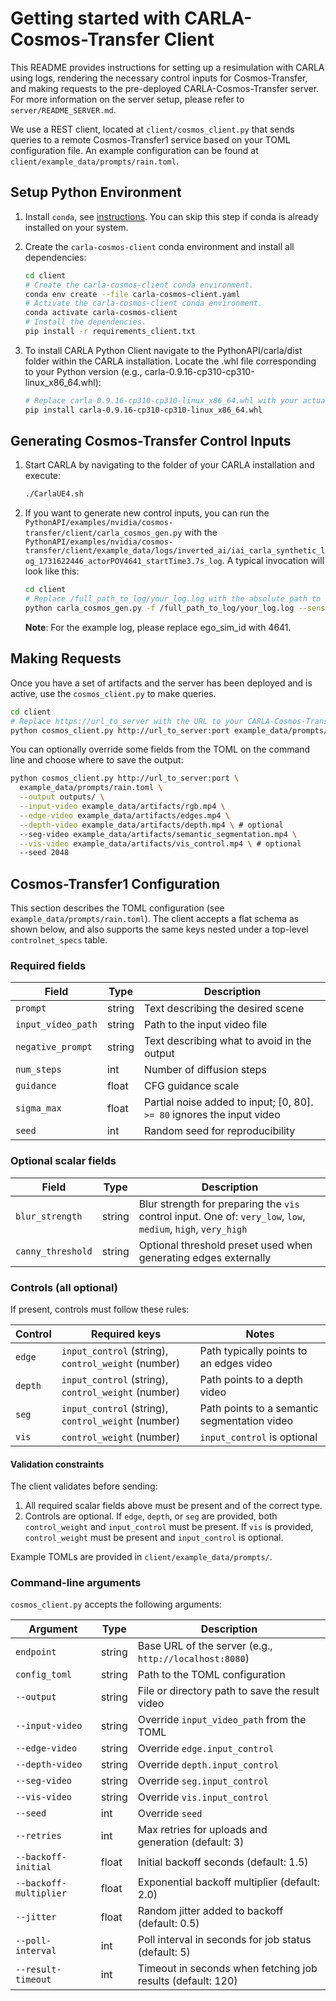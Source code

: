 # Getting started with CARLA-Cosmos-Transfer Client

This README provides instructions for setting up a resimulation with CARLA using logs, rendering the necessary control inputs for Cosmos-Transfer, and making requests to the pre-deployed CARLA-Cosmos-Transfer server. For more information on the server setup, please refer to `server/README_SERVER.md`.

We use a REST client, located at `client/cosmos_client.py` that sends queries to a remote Cosmos-Transfer1 service based on your TOML configuration file. An example configuration can be found at `client/example_data/prompts/rain.toml`.

## Setup Python Environment

1. Install `conda`, see [instructions](https://docs.conda.io/projects/conda/en/latest/user-guide/install/index.html). You can skip this step if conda is already installed on your system.

2. Create the `carla-cosmos-client` conda environment and install all dependencies:

    ```bash
    cd client
    # Create the carla-cosmos-client conda environment.
    conda env create --file carla-cosmos-client.yaml
    # Activate the carla-cosmos-client conda environment.
    conda activate carla-cosmos-client
    # Install the dependencies.
    pip install -r requirements_client.txt
    ```

3. To install CARLA Python Client navigate to the PythonAPI/carla/dist folder within the CARLA installation. Locate the .whl file corresponding to your Python version (e.g., carla-0.9.16-cp310-cp310-linux_x86_64.whl):

    ```bash
    # Replace carla-0.9.16-cp310-cp310-linux_x86_64.whl with your actual filename
    pip install carla-0.9.16-cp310-cp310-linux_x86_64.whl
    ```

## Generating Cosmos-Transfer Control Inputs 

1. Start CARLA by navigating to the folder of your CARLA installation and execute:

    ```bash
    ./CarlaUE4.sh
    ```

2. If you want to generate new control inputs, you can run the `PythonAPI/examples/nvidia/cosmos-transfer/client/carla_cosmos_gen.py` with the `PythonAPI/examples/nvidia/cosmos-transfer/client/example_data/logs/inverted_ai/iai_carla_synthetic_log_1731622446_actorPOV4641_startTime3.7s_log`. A typical invocation will look like this:

    ```bash
    cd client
    # Replace /full_path_to_log/your_log.log with the absolute path to your log file and output_path with your path to store the results (can be a relative path)
    python carla_cosmos_gen.py -f /full_path_to_log/your_log.log --sensors cosmos_aov.yaml --class-filter-config filter_semantic_classes.yaml -c ego_sim_id -s 0.0 -d 5.0 -o output_path
    ```

    **Note**: For the example log, please replace ego_sim_id with 4641.

## Making Requests

Once you have a set of artifacts and the server has been deployed and is active, use the `cosmos_client.py` to make queries.

```bash
cd client
# Replace https://url_to_server with the URL to your CARLA-Cosmos-Transfer1 server
python cosmos_client.py http://url_to_server:port example_data/prompts/rain.toml
```

You can optionally override some fields from the TOML on the command line and choose where to save the output:

```bash
python cosmos_client.py http://url_to_server:port \
  example_data/prompts/rain.toml \
  --output outputs/ \
  --input-video example_data/artifacts/rgb.mp4 \
  --edge-video example_data/artifacts/edges.mp4 \
  --depth-video example_data/artifacts/depth.mp4 \ # optional
  --seg-video example_data/artifacts/semantic_segmentation.mp4 \
  --vis-video example_data/artifacts/vis_control.mp4 \ # optional
  --seed 2048
```

## Cosmos-Transfer1 Configuration

This section describes the TOML configuration (see `example_data/prompts/rain.toml`). The client accepts a flat schema as shown below, and also supports the same keys nested under a top-level `controlnet_specs` table.

### Required fields

| Field                | Type    | Description |
|----------------------|---------|-------------|
| `prompt`             | string  | Text describing the desired scene |
| `input_video_path`   | string  | Path to the input video file |
| `negative_prompt`    | string  | Text describing what to avoid in the output |
| `num_steps`          | int     | Number of diffusion steps |
| `guidance`           | float   | CFG guidance scale |
| `sigma_max`          | float   | Partial noise added to input; [0, 80]. `>= 80` ignores the input video |
| `seed`               | int     | Random seed for reproducibility |

### Optional scalar fields

| Field              | Type   | Description |
|--------------------|--------|-------------|
| `blur_strength`    | string | Blur strength for preparing the `vis` control input. One of: `very_low`, `low`, `medium`, `high`, `very_high` |
| `canny_threshold`  | string | Optional threshold preset used when generating edges externally |

### Controls (all optional)

If present, controls must follow these rules:

| Control | Required keys                              | Notes |
|---------|--------------------------------------------|-------|
| `edge`  | `input_control` (string), `control_weight` (number) | Path typically points to an edges video |
| `depth` | `input_control` (string), `control_weight` (number) | Path points to a depth video |
| `seg`   | `input_control` (string), `control_weight` (number) | Path points to a semantic segmentation video |
| `vis`   | `control_weight` (number)                  | `input_control` is optional |

#### Validation constraints

The client validates before sending:

1. All required scalar fields above must be present and of the correct type.
2. Controls are optional. If `edge`, `depth`, or `seg` are provided, both `control_weight` and `input_control` must be present. If `vis` is provided, `control_weight` must be present and `input_control` is optional.

Example TOMLs are provided in `client/example_data/prompts/`.

### Command-line arguments

`cosmos_client.py` accepts the following arguments:

| Argument             | Type    | Description |
|----------------------|---------|-------------|
| `endpoint`           | string  | Base URL of the server (e.g., `http://localhost:8080`) |
| `config_toml`        | string  | Path to the TOML configuration |
| `--output`           | string  | File or directory path to save the result video |
| `--input-video`      | string  | Override `input_video_path` from the TOML |
| `--edge-video`       | string  | Override `edge.input_control` |
| `--depth-video`      | string  | Override `depth.input_control` |
| `--seg-video`        | string  | Override `seg.input_control` |
| `--vis-video`        | string  | Override `vis.input_control` |
| `--seed`             | int     | Override `seed` |
| `--retries`          | int     | Max retries for uploads and generation (default: 3) |
| `--backoff-initial`  | float   | Initial backoff seconds (default: 1.5) |
| `--backoff-multiplier` | float | Exponential backoff multiplier (default: 2.0) |
| `--jitter`           | float   | Random jitter added to backoff (default: 0.5) |
| `--poll-interval`    | int     | Poll interval in seconds for job status (default: 5) |
| `--result-timeout`   | int     | Timeout in seconds when fetching job results (default: 120) |
